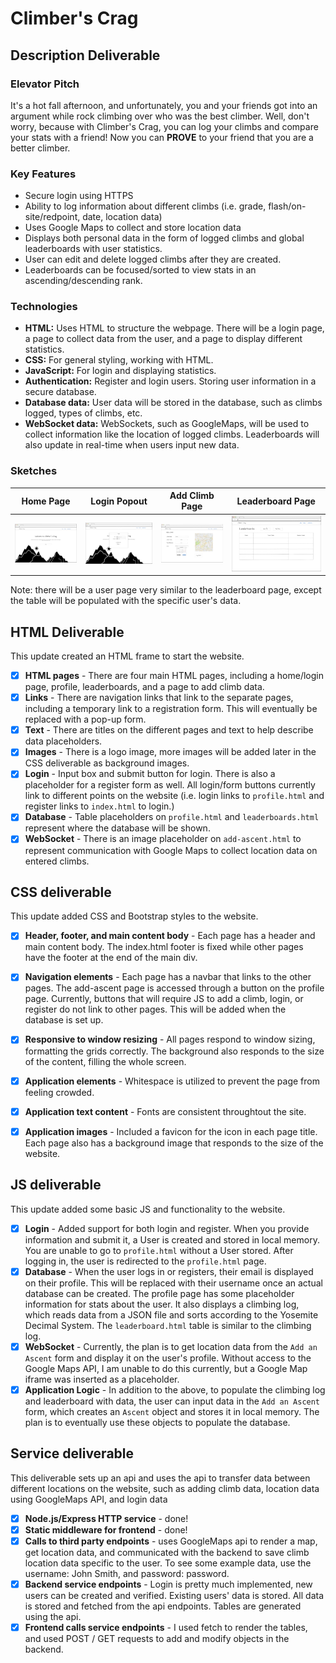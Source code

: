 # Climber's Crag

## Description Deliverable

### Elevator Pitch

It's a hot fall afternoon, and unfortunately, you and your friends got into an argument while rock climbing over who was the best climber. Well, don't worry, because with Climber's Crag, you can log your climbs and compare your stats with a friend! Now you can **PROVE** to your friend that you are a better climber.

### Key Features

- Secure login using HTTPS
- Ability to log information about different climbs (i.e. grade, flash/on-site/redpoint, date, location data)
- Uses Google Maps to collect and store location data
- Displays both personal data in the form of logged climbs and global leaderboards with user statistics.
- User can edit and delete logged climbs after they are created.
- Leaderboards can be focused/sorted to view stats in an ascending/descending rank.

### Technologies

- **HTML:** Uses HTML to structure the webpage. There will be a login page, a page to collect data from the user, and a page to display different statistics.
- **CSS:** For general styling, working with HTML.
- **JavaScript:** For login and displaying statistics.
- **Authentication:** Register and login users. Storing user information in a secure database.
- **Database data:** User data will be stored in the database, such as climbs logged, types of climbs, etc.
- **WebSocket data:** WebSockets, such as GoogleMaps, will be used to collect information like the location of logged climbs. Leaderboards will also update in real-time when users input new data.

### Sketches
| Home Page             | Login Popout         | Add Climb Page         | Leaderboard Page      |
|-----------------------|----------------------|------------------------|------------------------|
| ![Home Page](images/home-page.png) | ![Login Popout](images/login.png) | ![Add Climb Page](images/add-climb.png) | ![Leaderboard Page](images/leaderboards.png) |

Note: there will be a user page very similar to the leaderboard page, except the table will be populated with the specific user's data.

## HTML Deliverable

This update created an HTML frame to start the website.

- [x] **HTML pages** - There are four main HTML pages, including a home/login page, profile, leaderboards, and a page to add climb data.
- [x] **Links** - There are navigation links that link to the separate pages, including a temporary link to a registration form. This will eventually be replaced with a pop-up form.
- [x] **Text** - There are titles on the different pages and text to help describe data placeholders.
- [x] **Images** - There is a logo image, more images will be added later in the CSS deliverable as background images. 
- [x] **Login** - Input box and submit button for login. There is also a placeholder for a register form as well. All login/form buttons currently link to different points on the website (i.e. login links to `profile.html` and register links to `index.html` to login.)
- [x] **Database** - Table placeholders on `profile.html` and `leaderboards.html` represent where the database will be shown.
- [x] **WebSocket** - There is an image placeholder on `add-ascent.html` to represent communication with Google Maps to collect location data on entered climbs.

## CSS deliverable

This update added CSS and Bootstrap styles to the website.

- [x] **Header, footer, and main content body** - Each page has a header and main content body. The index.html footer is fixed while other pages have the footer at the end of the main div.
- [x] **Navigation elements** - Each page has a navbar that links to the other pages. The add-ascent page is accessed through a button on the profile page. Currently, buttons that will require JS to add a climb, login, or register do not link to other pages. This will be added when the database is set up.
- [x] **Responsive to window resizing** - All pages respond to window sizing, formatting the grids correctly. The background also responds to the size of the content, filling the whole screen.
- [x] **Application elements** - Whitespace is utilized to prevent the page from feeling crowded.
- [x] **Application text content** - Fonts are consistent throughtout the site.
- [x] **Application images** - Included a favicon for the icon in each page title. Each page also has a background image that responds to the size of the website.


## JS deliverable

This update added some basic JS and functionality to the website.

- [x] **Login** - Added support for both login and register. When you provide information and submit it, a User is created and stored in local memory. You are unable to go to `profile.html` without a User stored. After logging in, the user is redirected to the `profile.html` page.
- [x] **Database** - When the user logs in or registers, their email is displayed on their profile. This will be replaced with their username once an actual database can be created. The profile page has some placeholder information for stats about the user. It also displays a climbing log, which reads data from a JSON file and sorts according to the Yosemite Decimal System. The `leaderboard.html` table is similar to the climbing log.
- [x] **WebSocket** - Currently, the plan is to get location data from the `Add an Ascent` form and display it on the user's profile. Without access to the Google Maps API, I am unable to do this currently, but a Google Map iframe was inserted as a placeholder.
- [x] **Application Logic** - In addition to the above, to populate the climbing log and leaderboard with data, the user can input data in the `Add an Ascent` form, which creates an `Ascent` object and stores it in local memory. The plan is to eventually use these objects to populate the database.

## Service deliverable

This deliverable sets up an api and uses the api to transfer data between different locations on the website, such as adding climb data, location data using GoogleMaps API, and login data

- [x] **Node.js/Express HTTP service** - done!
- [x] **Static middleware for frontend** - done!
- [x] **Calls to third party endpoints** - uses GoogleMaps api to render a map, get location data, and communicated with the backend to save climb location data specific to the user. To see some example data, use the username: John Smith, and password: password.
- [x] **Backend service endpoints** - Login is pretty much implemented, new users can be created and verified. Existing users' data is stored. All data is stored and fetched from the api endpoints. Tables are generated using the api.
- [x] **Frontend calls service endpoints** - I used fetch to render the tables, and used POST / GET requests to add and modify objects in the backend.